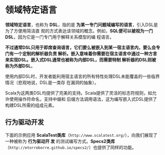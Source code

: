 领域特定语言
===================================================================================
**领域特定语言**，也称为 **DSL**，指的是 **为某一专门问题域编写的语言**，引入DSL是为了方便用简洁直
观的方式表达该领域的概念。例如，**SQL便可以被视为一门DSL**，因为它是一门专门用于解释关系模型的编
程语言。

**不过通常DSL只用于即席查询语言，它们要么被嵌入到某一宿主语言内，要么会专门有一个定制的解析器负责
解析。嵌入意味着你需要在宿主语言中通过一种方言来实现DSL。嵌入式DSL通常也被称为内部DSL，而需要特制
解析器的DSL则被称为外部DSL**。

使用内部DSL时，开发者能利用宿主语言的所有特性处理DSL未能覆盖的一些临界情况（悲观地说，DSL是一类存
在漏洞的抽象）。

Scala为这两类DSL均提供了完美的支持。Scala提供了灵活的标志符规则，如允许使用操作符命名，支持中缀和
后缀方法调用语法，这为编写嵌入式DSL提供了构建DSL所需的组成元素。

## 行为驱动开发
下面的示例应用 **ScalaTest类库**（`http://www.scalatest.org/`），向我们展现了一种被称为 **行为驱动开
发** 的测试编写方式。**Specs2类库**（`http://etorreborre.github.io/specs2/`）也提供了同样的功能。




